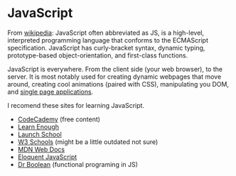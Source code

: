# JavaScript
From [wikipedia](https://en.wikipedia.org/wiki/JavaScript):
JavaScript often abbreviated as JS, is a high-level,
interpreted programming language that conforms to the ECMAScript specification.
JavaScript has curly-bracket syntax, dynamic typing, prototype-based
object-orientation, and first-class functions.

JavaScript is everywhere. From the client side (your web browser), to the
server. It is most notably used for creating dynamic webpages that move around,
creating cool animations (paired with CSS), manipulating you DOM, and [single page
applications](https://msdn.microsoft.com/en-us/magazine/dn463786.aspx).

I recomend these sites for learning JavaScript.
- [CodeCademy](https://www.codecademy.com/catalog/language/javascript) (free
    content)
- [Learn Enough](https://www.learnenough.com/javascript-tutorial/hello_world)
- [Launch School](https://launchschool.com/books/javascript)
- [W3 Schools](https://www.w3schools.com/js/) (might be a little outdated not sure)
- [MDN Web Docs](https://developer.mozilla.org/en-US/docs/Web/JavaScript#Tutorials)
- [Eloquent JavaScript](https://eloquentjavascript.net/)
- [Dr Boolean](https://drboolean.gitbooks.io/mostly-adequate-guide-old/content/) (functional programing in JS)

